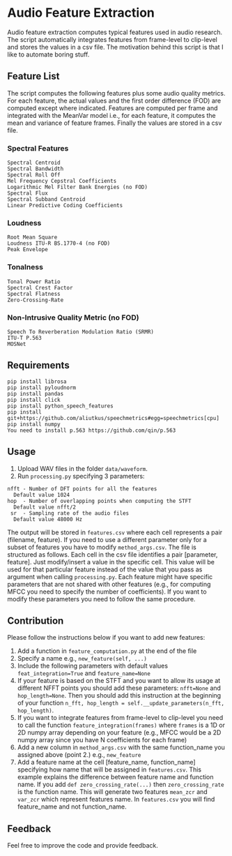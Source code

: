 # Audio Feature Extraction
Audio feature extraction computes typical features used in audio research. The script automatically integrates features from frame-level to clip-level and stores the values in a csv file. The motivation behind this script is that I like to automate boring stuff. 

## Feature List
The script computes the following features plus some audio quality metrics. For each feature, the actual values and the first order difference (FOD) are computed except where indicated.
Features are computed per frame and integrated with the MeanVar model i.e., for each feature, it computes the mean and variance of feature frames. Finally the values are stored in a csv file.
### Spectral Features
```
Spectral Centroid
Spectral Bandwidth
Spectral Roll Off
Mel Frequency Cepstral Coefficients
Logarithmic Mel Filter Bank Energies (no FOD)
Spectral Flux
Spectral Subband Centroid
Linear Predictive Coding Coefficients
```
### Loudness
```
Root Mean Square
Loudness ITU-R BS.1770-4 (no FOD)
Peak Envelope
```

### Tonalness
```
Tonal Power Ratio
Spectral Crest Factor
Spectral Flatness
Zero-Crossing-Rate
```
### Non-Intrusive Quality Metric (no FOD)
```
Speech To Reverberation Modulation Ratio (SRMR)
ITU-T P.563
MOSNet
```
## Requirements
```
pip install librosa
pip install pyloudnorm
pip install pandas
pip install click
pip install python_speech_features
pip install git+https://github.com/aliutkus/speechmetrics#egg=speechmetrics[cpu]
pip install numpy
You need to install p.563 https://github.com/qin/p.563
```
## Usage
1) Upload WAV files in the folder `data/waveform`. 
2) Run `processing.py` specifying 3 parameters:
```
nfft - Number of DFT points for all the features
  Default value 1024
hop  - Number of overlapping points when computing the STFT
  Default value nfft/2
 sr  - Sampling rate of the audio files
  Default value 48000 Hz
```
The output will be stored in `features.csv` where each cell represents a pair (filename, feature).
If you need to use a different parameter only for a subset of features you have to modify `method_args.csv`. The file is structured as follows. Each cell in the csv file identifies a pair [parameter, feature]. Just modify/insert a value in the specific cell. This value will be used for that particular feature instead of the value that you pass as argument when calling `processing.py`. Each feature might have specific parameters that are not shared with other features (e.g., for computing MFCC you need to specify the number of coefficients). If you want to modify these parameters you need to follow the same procedure. 

## Contribution
Please follow the instructions below if you want to add new features:
1) Add a function in `feature_computation.py` at the end of the file
2) Specify a name e.g., `new_feature(self, ...)`
3) Include the following parameters with default values `feat_integration=True` and `feature_name=None`
4) If your feature is based on the STFT and you want to allow its usage at different NFFT points you should add these parameters: `nfft=None` and `hop_length=None`. Then you should add this instruction at the beginning of your function `n_fft, hop_length = self.__update_parameters(n_fft, hop_length)`. 
5) If you want to integrate features from frame-level to clip-level you need to call the function `feature_integration(frames)` where `frames` is a 1D or 2D numpy array depending on your feature (e.g., MFCC would be a 2D numpy array since you have N coefficients for each frame)
6) Add a new column in `method_args.csv` with the same function_name you assigned above (point 2.) e.g.,  `new_feature`
7) Add a feature name at the cell [feature_name, function_name] specifying how name that will be assigned in `features.csv`. This example explains the difference between feature name and function name. If you add `def zero_crossing_rate(...)`  then `zero_crossing_rate` is the function name. This will generate two features `mean_zcr` and `var_zcr` which represent features name. In `features.csv` you will find feature_name and not function_name.
## Feedback
Feel free to improve the code and provide feedback. 
